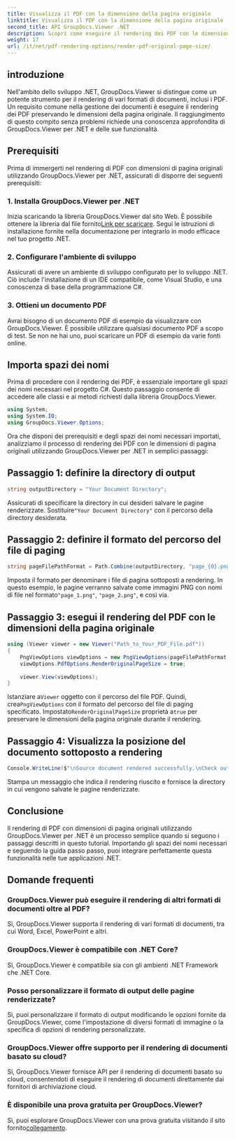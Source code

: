 ```yaml
---
title: Visualizza il PDF con la dimensione della pagina originale
linktitle: Visualizza il PDF con la dimensione della pagina originale
second_title: API GroupDocs.Viewer .NET
description: Scopri come eseguire il rendering dei PDF con le dimensioni di pagina originali utilizzando GroupDocs.Viewer per .NET. Segui la nostra guida passo passo e integra perfettamente questa funzionalità.
weight: 17
url: /it/net/pdf-rendering-options/render-pdf-original-page-size/
---
```

## introduzione
Nell'ambito dello sviluppo .NET, GroupDocs.Viewer si distingue come un potente strumento per il rendering di vari formati di documenti, inclusi i PDF. Un requisito comune nella gestione dei documenti è eseguire il rendering dei PDF preservando le dimensioni della pagina originale. Il raggiungimento di questo compito senza problemi richiede una conoscenza approfondita di GroupDocs.Viewer per .NET e delle sue funzionalità.
## Prerequisiti
Prima di immergerti nel rendering di PDF con dimensioni di pagina originali utilizzando GroupDocs.Viewer per .NET, assicurati di disporre dei seguenti prerequisiti:
### 1. Installa GroupDocs.Viewer per .NET
 Inizia scaricando la libreria GroupDocs.Viewer dal sito Web. È possibile ottenere la libreria dal file fornito[Link per scaricare](https://releases.groupdocs.com/viewer/net/). Segui le istruzioni di installazione fornite nella documentazione per integrarlo in modo efficace nel tuo progetto .NET.
### 2. Configurare l'ambiente di sviluppo
Assicurati di avere un ambiente di sviluppo configurato per lo sviluppo .NET. Ciò include l'installazione di un IDE compatibile, come Visual Studio, e una conoscenza di base della programmazione C#.
### 3. Ottieni un documento PDF
Avrai bisogno di un documento PDF di esempio da visualizzare con GroupDocs.Viewer. È possibile utilizzare qualsiasi documento PDF a scopo di test. Se non ne hai uno, puoi scaricare un PDF di esempio da varie fonti online.

## Importa spazi dei nomi
Prima di procedere con il rendering dei PDF, è essenziale importare gli spazi dei nomi necessari nel progetto C#. Questo passaggio consente di accedere alle classi e ai metodi richiesti dalla libreria GroupDocs.Viewer.

```csharp
using System;
using System.IO;
using GroupDocs.Viewer.Options;
```

Ora che disponi dei prerequisiti e degli spazi dei nomi necessari importati, analizziamo il processo di rendering dei PDF con le dimensioni di pagina originali utilizzando GroupDocs.Viewer per .NET in semplici passaggi:
## Passaggio 1: definire la directory di output
```csharp
string outputDirectory = "Your Document Directory";
```
 Assicurati di specificare la directory in cui desideri salvare le pagine renderizzate. Sostituire`"Your Document Directory"` con il percorso della directory desiderata.
## Passaggio 2: definire il formato del percorso del file di paging
```csharp
string pageFilePathFormat = Path.Combine(outputDirectory, "page_{0}.png");
```
Imposta il formato per denominare i file di pagina sottoposti a rendering. In questo esempio, le pagine verranno salvate come immagini PNG con nomi di file nel formato`"page_1.png"`, `"page_2.png"`, e così via.
## Passaggio 3: esegui il rendering del PDF con le dimensioni della pagina originale
```csharp
using (Viewer viewer = new Viewer("Path_to_Your_PDF_File.pdf"))
{
    PngViewOptions viewOptions = new PngViewOptions(pageFilePathFormat);
    viewOptions.PdfOptions.RenderOriginalPageSize = true;
    
    viewer.View(viewOptions);
}
```
 Istanziare a`Viewer` oggetto con il percorso del file PDF. Quindi, crea`PngViewOptions` con il formato del percorso del file di paging specificato. Impostato`RenderOriginalPageSize` proprietà a`true` per preservare le dimensioni della pagina originale durante il rendering.
## Passaggio 4: Visualizza la posizione del documento sottoposto a rendering
```csharp
Console.WriteLine($"\nSource document rendered successfully.\nCheck output in {outputDirectory}.");
```
Stampa un messaggio che indica il rendering riuscito e fornisce la directory in cui vengono salvate le pagine renderizzate.

## Conclusione
Il rendering di PDF con dimensioni di pagina originali utilizzando GroupDocs.Viewer per .NET è un processo semplice quando si seguono i passaggi descritti in questo tutorial. Importando gli spazi dei nomi necessari e seguendo la guida passo passo, puoi integrare perfettamente questa funzionalità nelle tue applicazioni .NET.
## Domande frequenti
### GroupDocs.Viewer può eseguire il rendering di altri formati di documenti oltre al PDF?
Sì, GroupDocs.Viewer supporta il rendering di vari formati di documenti, tra cui Word, Excel, PowerPoint e altri.
### GroupDocs.Viewer è compatibile con .NET Core?
Sì, GroupDocs.Viewer è compatibile sia con gli ambienti .NET Framework che .NET Core.
### Posso personalizzare il formato di output delle pagine renderizzate?
Sì, puoi personalizzare il formato di output modificando le opzioni fornite da GroupDocs.Viewer, come l'impostazione di diversi formati di immagine o la specifica di opzioni di rendering personalizzate.
### GroupDocs.Viewer offre supporto per il rendering di documenti basato su cloud?
Sì, GroupDocs.Viewer fornisce API per il rendering di documenti basato su cloud, consentendoti di eseguire il rendering di documenti direttamente dai fornitori di archiviazione cloud.
### È disponibile una prova gratuita per GroupDocs.Viewer?
 Sì, puoi esplorare GroupDocs.Viewer con una prova gratuita visitando il sito fornito[collegamento](https://releases.groupdocs.com/).